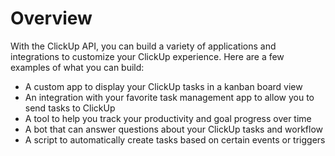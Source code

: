 # Overview
      
With the ClickUp API, you can build a variety of applications and integrations to customize your ClickUp experience. Here are a few examples of what you can build:

-  A custom app to display your ClickUp tasks in a kanban board view
-  An integration with your favorite task management app to allow you to send tasks to ClickUp
-  A tool to help you track your productivity and goal progress over time
-  A bot that can answer questions about your ClickUp tasks and workflow
-  A script to automatically create tasks based on certain events or triggers